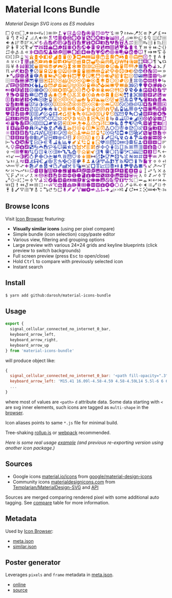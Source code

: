 # Material Icons Bundle

_Material Design SVG icons as ES modules_

[![](./meta/poster.svg)](https://darosh.github.io/material-icons-bundle/)

## Browse Icons

Visit [Icon Browser](https://darosh.github.io/material-icons-bundle/) featuring:

- **Visually similar icons** (using per pixel compare)
- Simple bundle (icon selection) copy/paste editor
- Various view, filtering and grouping options
- Large preview with various 24&times;24 grids and keyline blueprints (click preview to switch backgrounds)
- Full screen preview (press <kbd>Esc</kbd> to open/close)
- Hold <kbd>Ctrl</kbd> to compare with previously selected icon
- Instant search

## Install

```bash
$ yarn add github:darosh/material-icons-bundle
```

## Usage

```javascript
export {
  signal_cellular_connected_no_internet_0_bar,
  keyboard_arrow_left,
  keyboard_arrow_right,
  keyboard_arrow_up
} from 'material-icons-bundle'
```

will produce object like:

```javascript
{
  signal_cellular_connected_no_internet_0_bar: '<path fill-opacity=".3" d="M22 8V2L2 22h16V8z"></path>...',
  keyboard_arrow_left: 'M15.41 16.09l-4.58-4.59 4.58-4.59L14 5.5l-6 6 6 6z',
  ...
}
```

where most of values are `<path>` `d` attribute data. Some data starting with `<` are svg inner elements, such icons are tagged as `multi-shape` in the [browser](https://darosh.github.io/material-icons-bundle/#/?group=All&search=multi-shape).

Icon aliases points to same `*.js` file for minimal build. 

Tree-shaking [rollup.js](https://rollupjs.org/#tree-shaking) or [webpack](https://webpack.js.org/guides/tree-shaking/) recommended.

_Here is some real usage [example](https://github.com/darosh/oax/commit/9856e4a2583871fc91ea6b62d2ec991b19b4cfa5#diff-72b3431e98e067995f113fd82497deae) (and previous _re-exporting version_ using another icon package.)_

## Sources

- Google icons [material.io/icons](https://material.io/icons/) from [google/material-design-icons](https://github.com/google/material-design-icons/)
- Community icons [materialdesignicons.com](https://materialdesignicons.com/) from [Templarian/MaterialDesign-SVG](https://github.com/Templarian/MaterialDesign-SVG) and [API](https://github.com/Templarian/MaterialDesign-Site/blob/master/src/content/api.md)

Sources are merged comparing rendered pixel with some additional auto tagging.
See [compare](https://darosh.github.io/material-icons-bundle/#/compare) table for more information.

## Metadata

Used by [Icon Browser](https://darosh.github.io/material-icons-bundle/):

- [meta.json](https://darosh.github.io/material-icons-bundle/meta.json)
- [similar.json](https://darosh.github.io/material-icons-bundle/similar.json)

## Poster generator

Leverages `pixels` and `frame` metadata in [meta.json](https://darosh.github.io/material-icons-bundle/meta.json).

- [online](https://darosh.github.io/material-icons-bundle/poster.html) 
- [source](./meta/poster.html)
